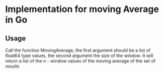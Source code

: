 # Implementation for moving Average in Go

## Usage

Call the function MovingAverage, the first argument should be a list of float64 type values, the second argument the size of the window. It will return a list of the n - window values of the moving average of the set of results

